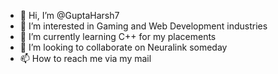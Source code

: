 - 👋 Hi, I’m @GuptaHarsh7
- 👀 I’m interested in Gaming and Web Development industries
- 🌱 I’m currently learning C++ for my placements
- 💞️ I’m looking to collaborate on Neuralink someday
- 📫 How to reach me via my mail

<!---
GuptaHarsh7/GuptaHarsh7 is a ✨ special ✨ repository because its `README.md` (this file) appears on your GitHub profile.
You can click the Preview link to take a look at your changes.
--->
